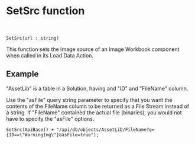 # SetSrc function

<br/>

```
SetSrc(url : string)
```
This function sets the Image source of an Image Workbook component when called in its Load Data Action.
<br/>

## Example

"AssetLib" is a table in a Solution, having and "ID" and "FileName" column.

Use the "asFile" query string parameter to specify that you want the contents of the FileName column to be returned as a File Stream instead of a string.
If "FileName" contained the actual file (binaries), you would not have to specify the "asFile" options.

```
SetSrc(ApiBase() + "/api/db/objects/AssetLib/FileName?q={ID==\"WarningImg\"}&asFile=true");
```



